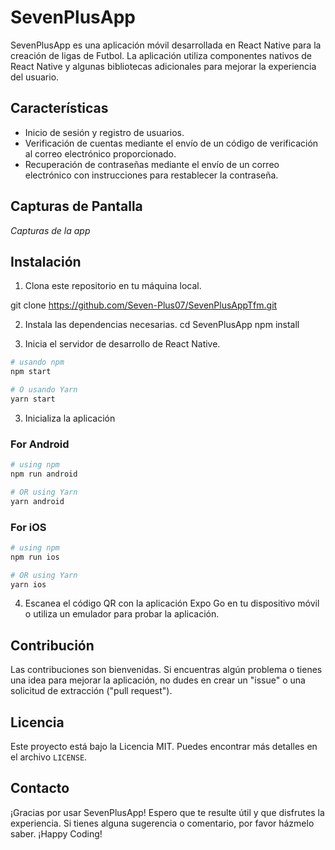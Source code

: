 # SevenPlusApp

SevenPlusApp es una aplicación móvil desarrollada en React Native para la creación de ligas de Futbol. La aplicación utiliza componentes nativos de React Native y algunas bibliotecas adicionales para mejorar la experiencia del usuario.

## Características

- Inicio de sesión y registro de usuarios.
- Verificación de cuentas mediante el envío de un código de verificación al correo electrónico proporcionado.
- Recuperación de contraseñas mediante el envío de un correo electrónico con instrucciones para restablecer la contraseña.

## Capturas de Pantalla

_Capturas de la app_

## Instalación

1. Clona este repositorio en tu máquina local.

git clone  https://github.com/Seven-Plus07/SevenPlusAppTfm.git

2. Instala las dependencias necesarias.
cd SevenPlusApp
npm install

3. Inicia el servidor de desarrollo de React Native.
```bash
# usando npm
npm start

# O usando Yarn
yarn start
```

3. Inicializa la aplicación
### For Android

```bash
# using npm
npm run android

# OR using Yarn
yarn android
```

### For iOS

```bash
# using npm
npm run ios

# OR using Yarn
yarn ios
```

4. Escanea el código QR con la aplicación Expo Go en tu dispositivo móvil o utiliza un emulador para probar la aplicación.

## Contribución

Las contribuciones son bienvenidas. Si encuentras algún problema o tienes una idea para mejorar la aplicación, no dudes en crear un "issue" o una solicitud de extracción ("pull request").

## Licencia

Este proyecto está bajo la Licencia MIT. Puedes encontrar más detalles en el archivo `LICENSE`.

## Contacto

¡Gracias por usar SevenPlusApp! Espero que te resulte útil y que disfrutes la experiencia. Si tienes alguna sugerencia o comentario, por favor házmelo saber. ¡Happy Coding!
